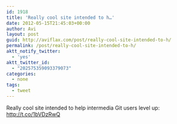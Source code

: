 ```yaml
---
id: 1918
title: 'Really cool site intended to h…'
date: 2012-05-15T21:45:03+00:00
author: Avi
layout: post
guid: http://aviflax.com/post/really-cool-site-intended-to-h/
permalink: /post/really-cool-site-intended-to-h/
aktt_notify_twitter:
  - 'yes'
aktt_twitter_id:
  - "202575359093379073"
categories:
  - none
tags:
  - tweet
---
```

Really cool site intended to help intermedia Git users level up: <a href="http://t.co/1bVDzRwQ" rel="nofollow">http://t.co/1bVDzRwQ</a>